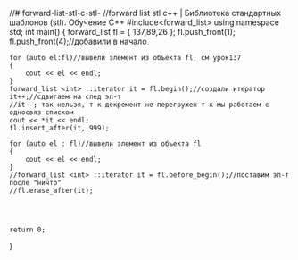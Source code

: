 //# forward-list-stl-c-stl-
//forward list stl c++ | Библиотека стандартных шаблонов (stl). Обучение С++
#include<forward_list>
using namespace std;
int main()
{
	forward_list<int> fl = { 137,89,26 };
	fl.push_front(1);
	fl.push_front(4);//добавили в начало

	for (auto el:fl)//вывели элемент из объекта fl, см урок137
	{
		cout << el << endl;
	}
	forward_list <int> ::iterator it = fl.begin();//создали итератор
	it++;//сдвигаем на след эл-т
	//it--; так нельзя, т к декремент не перегружен т к мы работаем с односвяз списком
	cout << *it << endl;
	fl.insert_after(it, 999);

	for (auto el : fl)//вывели элемент из объекта fl 
	{
		cout << el << endl;
	}
	//forward_list <int> ::iterator it = fl.before_begin();//поставим эл-т после "ничто"
	//fl.erase_after(it);




	return 0;
}



